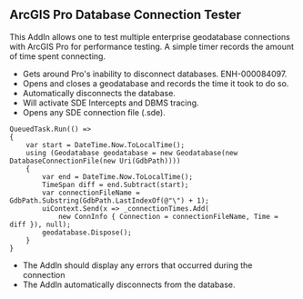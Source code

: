 ## ArcGIS Pro Database Connection Tester

This AddIn allows one to test multiple enterprise geodatabase connections with ArcGIS Pro for performance testing.  A simple timer records the amount of time spent connecting.

- Gets around Pro's inability to disconnect databases. ENH-000084097.
- Opens and closes a geodatabase and records the time it took to do so.
- Automatically disconnects the database.
- Will activate SDE Intercepts and DBMS tracing.
- Opens any SDE connection file (.sde).

```
QueuedTask.Run(() =>
{
    var start = DateTime.Now.ToLocalTime();
    using (Geodatabase geodatabase = new Geodatabase(new DatabaseConnectionFile(new Uri(GdbPath))))
    {
        var end = DateTime.Now.ToLocalTime();
        TimeSpan diff = end.Subtract(start);
        var connectionFileName = GdbPath.Substring(GdbPath.LastIndexOf(@"\") + 1);
        uiContext.Send(x => _connectionTimes.Add(
            new ConnInfo { Connection = connectionFileName, Time = diff }), null);
        geodatabase.Dispose();
    }
}
```

- The AddIn should display any errors that occurred during the connection
- The AddIn automatically disconnects from the database.